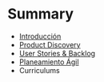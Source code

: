 # Summary

* [Introducción](README.md)
* [Product Discovery](chapter1.md)
* [User Stories & Backlog](user-stories-and-backlog.md)
* [Planeamiento Ágil](planeamiento-agil.md)
* Curriculums

